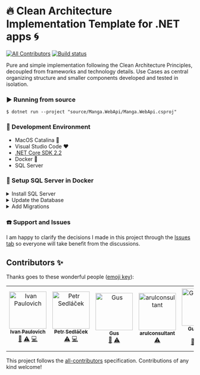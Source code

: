 # :fire: Clean Architecture Implementation Template for .NET apps :cyclone:
[![All Contributors](https://img.shields.io/badge/all_contributors-2-orange.svg?style=flat-square)](#contributors)
[![Build status](https://ci.appveyor.com/api/projects/status/0i6s33kw3y87tkb2?svg=true)](https://ci.appveyor.com/project/ivanpaulovich/clean-architecture-manga)

Pure and simple implementation following the Clean Architecture Principles, decoupled from frameworks and technology details. Use Cases as central organizing structure and smaller components developed and tested in isolation.

### :arrow_forward: Running from source

```
$ dotnet run --project "source/Manga.WebApi/Manga.WebApi.csproj"
```

### :checkered_flag: Development Environment

* MacOS Catalina :apple:
* Visual Studio Code :heart:
* [.NET Core SDK 2.2](https://www.microsoft.com/net/download/dotnet-core/2.2)
* Docker :whale:
* SQL Server

### :floppy_disk: Setup SQL Server in Docker

<details><summary>Install SQL Server</summary>
<p>

To spin up a SQL Server in a docker container using the connection string `Server=localhost;User Id=sa;Password=<YourNewStrong!Passw0rd>;` run the following command:

```sh
$ ./source/scripts/sql-docker-up.sh
```

</p>
</details>

<details><summary>Update the Database</summary>
<p>

Generate tables and seed the database via Entity Framework Tool:

```sh
dotnet ef database update --project source/Manga.Infrastructure --startup-project source/Manga.WebApi
```

</p>
</details>

<details><summary>Add Migrations</summary>
<p>

Run the EF Tool to add a migration to the `Manga.Infrastructure` project.

```sh
$ dotnet ef migrations add "InitialCreate" -o "EntityFrameworkDataAccess/Migrations" --project source/Manga.Infrastructure --startup-project source/Manga.WebApi
```

</p>
</details>

### :telephone: Support and Issues

I am happy to clarify the decisions I made in this project through the [Issues tab](https://github.com/ivanpaulovich/clean-architecture-manga/issues) so everyone will take benefit from the discussions.

## Contributors ✨

Thanks goes to these wonderful people ([emoji key](https://allcontributors.org/docs/en/emoji-key)):

<!-- ALL-CONTRIBUTORS-LIST:START - Do not remove or modify this section -->
<!-- prettier-ignore -->
<table>
  <tr>
    <td align="center"><a href="https://paulovich.net"><img src="https://avatars3.githubusercontent.com/u/7133698?v=4" width="100px;" alt="Ivan Paulovich"/><br /><sub><b>Ivan Paulovich</b></sub></a><br /><a href="#design-ivanpaulovich" title="Design">🎨</a> <a href="https://github.com/ivanpaulovich/clean-architecture-manga/commits?author=ivanpaulovich" title="Tests">⚠️</a> <a href="https://github.com/ivanpaulovich/clean-architecture-manga/commits?author=ivanpaulovich" title="Code">💻</a></td>
    <td align="center"><a href="https://spelos.net/"><img src="https://avatars3.githubusercontent.com/u/21304428?v=4" width="100px;" alt="Petr Sedláček"/><br /><sub><b>Petr Sedláček</b></sub></a><br /><a href="https://github.com/ivanpaulovich/clean-architecture-manga/commits?author=petrspelos" title="Tests">⚠️</a> <a href="https://github.com/ivanpaulovich/clean-architecture-manga/commits?author=petrspelos" title="Code">💻</a></td>
    <td align="center"><a href="https://github.com/luizgustavogp"><img src="https://avatars2.githubusercontent.com/u/5147169?v=4" width="100px;" alt="Gus"/><br /><sub><b>Gus</b></sub></a><br /><a href="#design-luizgustavogp" title="Design">🎨</a> <a href="https://github.com/ivanpaulovich/clean-architecture-manga/commits?author=luizgustavogp" title="Tests">⚠️</a></td>
    <td align="center"><a href="https://github.com/arulconsultant"><img src="https://avatars0.githubusercontent.com/u/47856951?v=4" width="100px;" alt="arulconsultant"/><br /><sub><b>arulconsultant</b></sub></a><br /><a href="https://github.com/ivanpaulovich/clean-architecture-manga/commits?author=arulconsultant" title="Tests">⚠️</a></td>
    <td align="center"><a href="https://github.com/guilhermeps"><img src="https://avatars1.githubusercontent.com/u/38736244?v=4" width="100px;" alt="Guilherme Silva"/><br /><sub><b>Guilherme Silva</b></sub></a><br /><a href="#design-guilhermeps" title="Design">🎨</a> <a href="https://github.com/ivanpaulovich/clean-architecture-manga/commits?author=guilhermeps" title="Tests">⚠️</a> <a href="https://github.com/ivanpaulovich/clean-architecture-manga/commits?author=guilhermeps" title="Code">💻</a></td>
    <td align="center"><a href="https://github.com/ostorc"><img src="https://avatars1.githubusercontent.com/u/13519594?v=4" width="100px;" alt="Ondřej Štorc"/><br /><sub><b>Ondřej Štorc</b></sub></a><br /><a href="https://github.com/ivanpaulovich/clean-architecture-manga/commits?author=ostorc" title="Tests">⚠️</a></td>
    <td align="center"><a href="https://github.com/MarlonMiranda"><img src="https://avatars3.githubusercontent.com/u/12774904?v=4" width="100px;" alt="Marlon Miranda da Silva"/><br /><sub><b>Marlon Miranda da Silva</b></sub></a><br /><a href="#design-MarlonMiranda" title="Design">🎨</a> <a href="https://github.com/ivanpaulovich/clean-architecture-manga/commits?author=MarlonMiranda" title="Tests">⚠️</a></td>
  </tr>
</table>

<!-- ALL-CONTRIBUTORS-LIST:END -->

This project follows the [all-contributors](https://github.com/all-contributors/all-contributors) specification. Contributions of any kind welcome!
